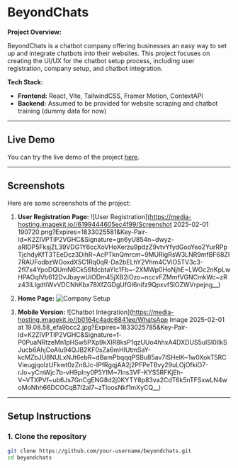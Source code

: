 # BeyondChats 

**Project Overview:**

BeyondChats is a chatbot company offering businesses an easy way to set up and integrate chatbots into their websites. This project focuses on creating the UI/UX for the chatbot setup process, including user registration, company setup, and chatbot integration.

**Tech Stack:**
- **Frontend:** React, Vite, TailwindCSS, Framer Motion, ContextAPI
- **Backend:** Assumed to be provided for website scraping and chatbot training (dummy data for now)

---

## Live Demo

You can try the live demo of the project [here](https://beyond-chat-assign.vercel.app/).

---

## Screenshots

Here are some screenshots of the project:

1. **User Registration Page:**
   ![User Registration](https://media-hosting.imagekit.io//6199444605ec4f99/Screenshot 2025-02-01 190720.png?Expires=1833025581&Key-Pair-Id=K2ZIVPTIP2VGHC&Signature=gn6yU854n~dwyz-aRIDP5FksjZL39VDG1Y6ccXoVHoXerzu9pdzZ9vtvYfydGooYeo2YurRPpTjchdyKfT3TEeDcz3DihR~AcPTknQmrcm~9MURigRsW3LNR9mfBF68ZI7RAUFodbzWGoxdX5C1Rq0qR-Da2bELhY2Vhm4CViO5TV3c3-2fI7x4YpoDQUmN6Ck56fdcbtaYlc1Fb~-2XMWp0HoNjhE~LWGc2nKpLwHPAOqlVb612DvJbaywUiODm45jXB2iOzo~nccvFZMmfVGNCmkWc~zRz43ILIgdtiWvVDCNhKbx78XfZGDgUfGI6nifz9QpxvfSlOZWVrpejng__)

2. **Home Page:**
   ![Company Setup](https://media-hosting.imagekit.io//c489dc2919a647fe/Screenshot%202025-02-01%20190751.png?Expires=1833025390&Key-Pair-Id=K2ZIVPTIP2VGHC&Signature=wPNk8Mq3oKjmC2JILw-sEtUGL8PrRFqAFGggFlzU7Jytb3nfBbl4kjU6vBLrgfJPZ9k-IxzW2A9MQLV1YKpQlqLLGhDWny1zParx0RadUZWzijrmYF9tki0srB4ooQN5hHoiL2KMdrOsI9295m1GxS0fJbS929tY0KLcojMjRWb0RZYDigo4HDN3VAiYhq~8WJEtfMfaSK~qr6b2EgeASyQ7nNplRipn7BiN9PxLQizeVcLqzTefceVvrm5xuAEo41nQiZ~gUlV8zWisbveU6eiBKlhCeKr-19vXXVixXVPGOCI-1KGOm~UU6NuEWFRzfEfWCHCOD3UAxlK2aQkfkA__)

3. **Mobile Version:**
   ![Chatbot Integration](https://media-hosting.imagekit.io//b0164c4adc6841ee/WhatsApp Image 2025-02-01 at 19.08.58_efa9bcc2.jpg?Expires=1833025785&Key-Pair-Id=K2ZIVPTIP2VGHC&Signature=f-P0PuaNRtzeMn1pHSw5PXp9kXIR8ksP1qzUUo4hhxA4DXDUS5uISI0IlkSJucb6AhjCoAIu94QJB2KF0sZa6mHIUtmSaY-kcMZbJU8NULxNJt6ebR~dBamPbqqqPSBu85av7lSHelK~1w0XokT5RCVieugjqolzUFkwt0zZn8Jc-IPfRgqjAA2j2PFPeTBvy29uLOjOfkiO7-rJo~yCmWjc7b-vH9pIny0P5YIM~7lns3VF-KYS5RFKjEh-V~VTXPVf~ub6Js7GnCgENG8d2j0KYTY8p83va2CdT6k5nTFSxwLN4woMoNhh66DCOCqB7I2al7~zTloosNkf1mXyCQ__)

---

## Setup Instructions

### 1. Clone the repository
```bash
git clone https://github.com/your-username/beyondchats.git
cd beyondchats
